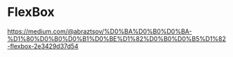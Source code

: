 # FlexBox
https://medium.com/@abraztsov/%D0%BA%D0%B0%D0%BA-%D1%80%D0%B0%D0%B1%D0%BE%D1%82%D0%B0%D0%B5%D1%82-flexbox-2e3429d37d54
